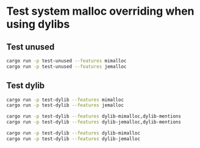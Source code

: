 # Test system malloc overriding when using dylibs


## Test unused

```sh
cargo run -p test-unused --features mimalloc
cargo run -p test-unused --features jemalloc
```

## Test dylib

```sh
cargo run -p test-dylib --features mimalloc
cargo run -p test-dylib --features jemalloc

cargo run -p test-dylib --features dylib-mimalloc,dylib-mentions
cargo run -p test-dylib --features dylib-jemalloc,dylib-mentions

cargo run -p test-dylib --features dylib-mimalloc
cargo run -p test-dylib --features dylib-jemalloc
```
